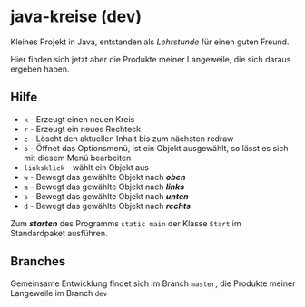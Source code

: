 java-kreise (dev)
===========

Kleines Projekt in Java, entstanden als *Lehrstunde* für einen guten Freund.

Hier finden sich jetzt aber die Produkte meiner Langeweile, die sich daraus ergeben haben.

Hilfe
------

- `k` - Erzeugt einen neuen Kreis
- `r` - Erzeugt ein neues Rechteck
- `c` - Löscht den aktuellen Inhalt bis zum nächsten redraw
- `o` - Öffnet das Optionsmenü, ist ein Objekt ausgewählt, so lässt es sich mit diesem Menü bearbeiten
- `linksklick` - wählt ein Objekt aus
- `w` - Bewegt das gewählte Objekt nach ***oben***
- `a` - Bewegt das gewählte Objekt nach ***links***
- `s` - Bewegt das gewählte Objekt nach ***unten***
- `d` - Bewegt das gewählte Objekt nach ***rechts*** 

Zum ***starten*** des Programms `static main` der Klasse `Start` im Standardpaket ausführen.

Branches
--------

Gemeinsame Entwicklung findet sich im Branch `master`, die Produkte meiner Langeweile im Branch `dev`
